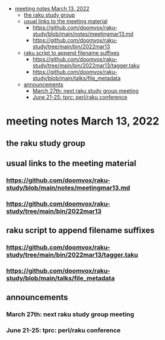 - [meeting notes March 13, 2022](#org9676d37)
  - [the raku study group](#org9017673)
  - [usual links to the meeting material](#org02d3d01)
    - [<https://github.com/doomvox/raku-study/blob/main/notes/meetingmar13.md>](#org61bf306)
    - [<https://github.com/doomvox/raku-study/tree/main/bin/2022mar13>](#org135c246)
  - [raku script to append filename suffixes](#org3a2cc37)
    - [<https://github.com/doomvox/raku-study/tree/main/bin/2022mar13/tagger.taku>](#orgfcb7984)
    - [<https://github.com/doomvox/raku-study/blob/main/talks/file_metadata>](#orga3c1ead)
  - [announcements](#org281b38b)
    - [March 27th: next raku study group meeting](#org2903829)
    - [June 21-25: tprc: perl/raku conference](#orgc8b48d4)


<a id="org9676d37"></a>

# meeting notes March 13, 2022


<a id="org9017673"></a>

## the raku study group


<a id="org02d3d01"></a>

## usual links to the meeting material


<a id="org61bf306"></a>

### <https://github.com/doomvox/raku-study/blob/main/notes/meetingmar13.md>


<a id="org135c246"></a>

### <https://github.com/doomvox/raku-study/tree/main/bin/2022mar13>


<a id="org3a2cc37"></a>

## raku script to append filename suffixes


<a id="orgfcb7984"></a>

### <https://github.com/doomvox/raku-study/tree/main/bin/2022mar13/tagger.taku>


<a id="orga3c1ead"></a>

### <https://github.com/doomvox/raku-study/blob/main/talks/file_metadata>


<a id="org281b38b"></a>

## announcements


<a id="org2903829"></a>

### March 27th: next raku study group meeting


<a id="orgc8b48d4"></a>

### June 21-25: tprc: perl/raku conference
